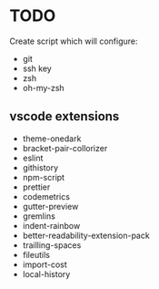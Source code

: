 # TODO

Create script which will configure:

- git
- ssh key
- zsh
- oh-my-zsh 

## vscode extensions

- theme-onedark
- bracket-pair-collorizer
- eslint
- githistory
- npm-script
- prettier
- codemetrics
- gutter-preview
- gremlins
- indent-rainbow
- better-readability-extension-pack
- trailling-spaces
- fileutils
- import-cost
- local-history
